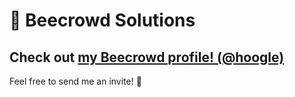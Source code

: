 # 🧩 Beecrowd Solutions

## Check out [my Beecrowd profile! (@hoogle)](https://www.beecrowd.com.br/judge/pt/profile/190985)

Feel free to send me an invite! 🤝
